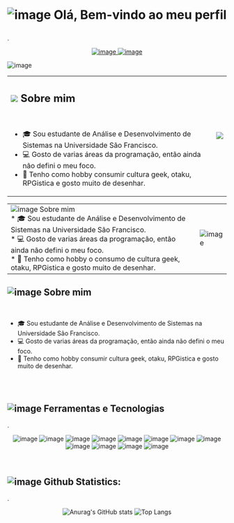 # <p align=center> ![image](https://img.icons8.com/dusk/64/000000/java-coffee-cup-logo.png)    Olá, Bem-vindo ao meu perfil</p> 

.<p align=center>  [![image](https://img.shields.io/badge/LinkedIn-4f52de?style=for-the-badge&logo=linkedin&logoColor=white) ](https://www.linkedin.com/in/grenda-carla-ferreira-silva-69bb4a1b9/)        [ ![image](https://img.shields.io/badge/GitHub-3c073c?style=for-the-badge&logo=github&logoColor=white)](https://github.com/GrendaCarla)  </p> 


![image](https://user-images.githubusercontent.com/80162033/116268175-73b07380-a753-11eb-8d51-c89038c37cc1.png)


<table style="border-collapse: collapse; border: none;">
  <tr>
    <td>
      <h2><img src="https://img.icons8.com/dusk/64/000000/cute-skull.png"> Sobre mim</h2>
      <br>
      <ul> 
        <li>🎓 Sou estudante de Análise e Desenvolvimento de Sistemas na Universidade São Francisco. </li>
        <li> 💻 Gosto de varias áreas da programação, então ainda não defini o meu foco. </li>
        <li> 💖 Tenho como hobby consumir cultura geek, otaku, RPGistica e gosto muito de desenhar. </li>
      </ul>
    </td>
    <td><img src="https://user-images.githubusercontent.com/80162033/116268175-73b07380-a753-11eb-8d51-c89038c37cc1.png"></td>
  </tr>
</table>




|||
| ------------------- | ------------------- |
| ![image](https://img.icons8.com/dusk/64/000000/cute-skull.png) Sobre mim  <br> * 🎓 Sou estudante de Análise e Desenvolvimento de Sistemas na Universidade São Francisco. <br> * 💻 Gosto de varias áreas da programação, então ainda não defini o meu foco. <br> * 💖 Tenho como hobby o consumo de cultura geek, otaku, RPGistica e gosto muito de desenhar.| ![image](https://user-images.githubusercontent.com/80162033/116268175-73b07380-a753-11eb-8d51-c89038c37cc1.png) |




##  ![image](https://img.icons8.com/dusk/64/000000/cute-skull.png) Sobre mim

<br>

* 🎓 Sou estudante de Análise e Desenvolvimento de Sistemas na Universidade São Francisco.
* 💻 Gosto de varias áreas da programação, então ainda não defini o meu foco.
* 💖 Tenho como hobby consumir cultura geek, otaku, RPGistica e gosto muito de desenhar.

<br><br>
  
## ![image](https://img.icons8.com/dusk/64/000000/maintenance.png) Ferramentas e Tecnologias

.<p align=center> ![image](https://img.shields.io/badge/C-67076C?style=for-the-badge&logo=c&logoColor=white) ![image](https://img.shields.io/badge/C%2B%2B-740A96?style=for-the-badge&logo=c%2B%2B&logoColor=white) ![image](https://img.shields.io/badge/C%23-7933aa?style=for-the-badge&logo=c-sharp&logoColor=white)          ![image](https://img.shields.io/badge/Java-6932bd?style=for-the-badge&logo=java&logoColor=white) ![image](https://img.shields.io/badge/Python-6543cf?style=for-the-badge&logo=python&logoColor=white)          ![image](https://img.shields.io/badge/HTML-4f52de?style=for-the-badge&logo=html5&logoColor=white) ![image](https://img.shields.io/badge/JavaScript-728aea?style=for-the-badge&logo=javascript&logoColor=white) ![image](https://img.shields.io/badge/CSS-72afea?&style=for-the-badge&logo=css3&logoColor=white)           ![image](https://img.shields.io/badge/Dart-73d4ed?style=for-the-badge&logo=dart&logoColor=white) ![image](https://img.shields.io/badge/Flutter-5bdbcb?style=for-the-badge&logo=flutter&logoColor=white)       ![image](https://img.shields.io/badge/Microsoft_SQL_Server-54e4a2?style=for-the-badge&logo=microsoft-sql-server&logoColor=black) ![image](https://img.shields.io/badge/MySQL-7ced8d?style=for-the-badge&logo=mysql&logoColor=black)  </p>
 
<br>

## ![image](https://img.icons8.com/dusk/64/000000/bullish.png) Github Statistics:

.<p align=center>  ![Anurag's GitHub stats](https://github-readme-stats.vercel.app/api?username=GrendaCarla&show_icons=true&hide=issues&bg_color=230E3E&text_color=8692FB&icon_color=F01A80&title_color=59CCBA)      ![Top Langs](https://github-readme-stats.vercel.app/api/top-langs/?&layout=compact&username=GrendaCarla&bg_color=230E3E&text_color=F01A80&icon_color=F01A80&title_color=8692FB)    </p>



